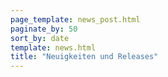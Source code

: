 ```yaml
---
page_template: news_post.html
paginate_by: 50
sort_by: date
template: news.html
title: "Neuigkeiten und Releases"
---
```

